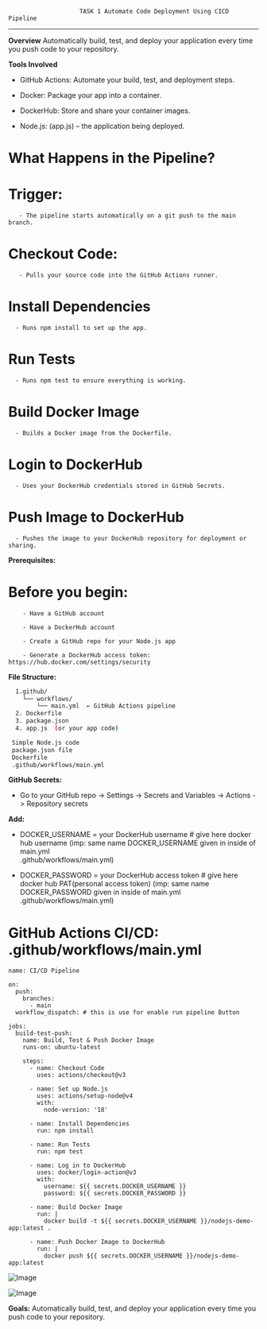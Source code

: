                         TASK 1 Automate Code Deployment Using CICD Pipeline
---
**Overview**
  Automatically build, test, and deploy your application every time you push code to your repository.

 **Tools Involved**
  - GitHub Actions: Automate your build, test, and deployment steps.

  - Docker: Package your app into a container.

  - DockerHub: Store and share your container images.

  - Node.js: (app.js) – the application being deployed.

# What Happens in the Pipeline?
   # Trigger:

       - The pipeline starts automatically on a git push to the main branch.

   # Checkout Code:

       - Pulls your source code into the GitHub Actions runner.

  # Install Dependencies

      - Runs npm install to set up the app.

  # Run Tests

      - Runs npm test to ensure everything is working.

  # Build Docker Image

      - Builds a Docker image from the Dockerfile.

  # Login to DockerHub

      - Uses your DockerHub credentials stored in GitHub Secrets.

  # Push Image to DockerHub

      - Pushes the image to your DockerHub repository for deployment or sharing.

**Prerequisites:**
   # Before you begin:

        - Have a GitHub account

        - Have a DockerHub account

        - Create a GitHub repo for your Node.js app

        - Generate a DockerHub access token: https://hub.docker.com/settings/security



**File Structure:**
```sh
  1.github/
    └── workflows/
        └── main.yml  ← GitHub Actions pipeline
  2. Dockerfile
  3. package.json
  4. app.js  (or your app code)

 Simple Node.js code
 package.json file
 Dockerfile
 .github/workflows/main.yml
```
 **GitHub Secrets:**
   - Go to your GitHub repo → Settings → Secrets and Variables → Actions -> Repository secrets

**Add:**

   - DOCKER_USERNAME = your DockerHub username   # give here docker hub username          (imp: same name DOCKER_USERNAME given in inside of main.yml                 
     .github/workflows/main.yml)

  - DOCKER_PASSWORD = your DockerHub access token   # give here docker hub               PAT(personal access token) (imp: same name                DOCKER_PASSWORD given in inside of        main.yml .github/workflows/main.yml)

# GitHub Actions CI/CD: .github/workflows/main.yml
```
name: CI/CD Pipeline

on:
  push:
    branches:
      - main
  workflow_dispatch: # this is use for enable run pipeline Button

jobs:
  build-test-push:
    name: Build, Test & Push Docker Image
    runs-on: ubuntu-latest

    steps:
      - name: Checkout Code
        uses: actions/checkout@v3

      - name: Set up Node.js
        uses: actions/setup-node@v4
        with:
          node-version: '18'

      - name: Install Dependencies
        run: npm install

      - name: Run Tests
        run: npm test

      - name: Log in to DockerHub
        uses: docker/login-action@v3
        with:
          username: ${{ secrets.DOCKER_USERNAME }}
          password: ${{ secrets.DOCKER_PASSWORD }}

      - name: Build Docker Image
        run: |
          docker build -t ${{ secrets.DOCKER_USERNAME }}/nodejs-demo-app:latest .

      - name: Push Docker Image to DockerHub
        run: |
          docker push ${{ secrets.DOCKER_USERNAME }}/nodejs-demo-app:latest
```
![Image](https://github.com/user-attachments/assets/ea0f9921-5695-4ae3-8592-1075051316bd)

![Image](https://github.com/user-attachments/assets/f26c0987-9260-4257-a557-48311cb11b1e)

**Goals:** Automatically build, test, and deploy your application every time you push code to your repository.


      
